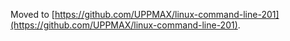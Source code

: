 Moved to [https://github.com/UPPMAX/linux-command-line-201](https://github.com/UPPMAX/linux-command-line-201).
